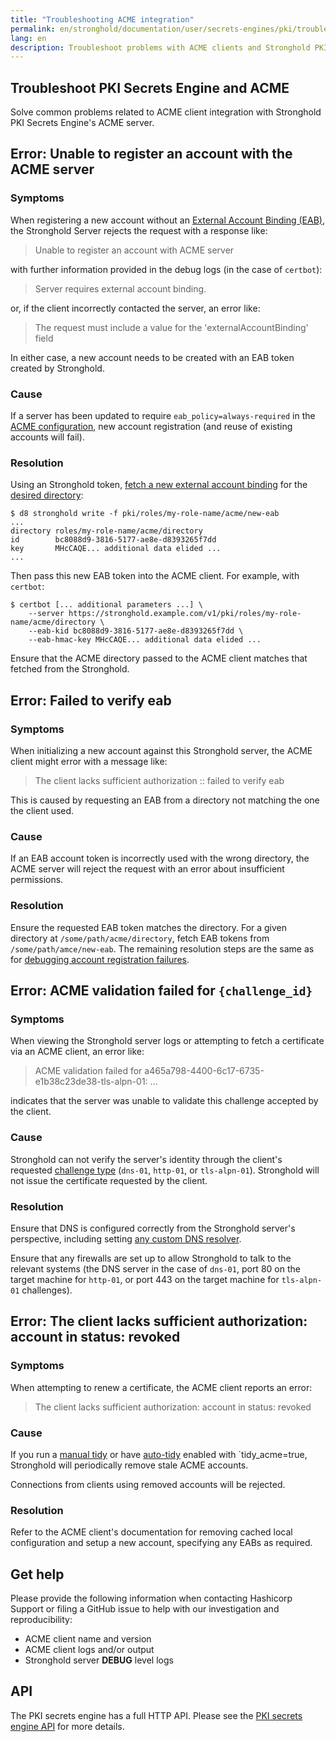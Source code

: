 ```yaml
---
title: "Troubleshooting ACME integration"
permalink: en/stronghold/documentation/user/secrets-engines/pki/troubleshooting-acme.html
lang: en
description: Troubleshoot problems with ACME clients and Stronghold PKI Secrets Engine's ACME server.
---
```


## Troubleshoot PKI Secrets Engine and ACME

Solve common problems related to ACME client integration with Stronghold PKI
Secrets Engine's ACME server.

## Error: Unable to register an account with the ACME server

### Symptoms

When registering a new account without an [External Account Binding
(EAB)](/api-docs/secret/pki#acme-external-account-bindings), the
Stronghold Server rejects the request with a response like:

> Unable to register an account with ACME server

with further information provided in the debug logs (in the case of
`certbot`):

> Server requires external account binding.

or, if the client incorrectly contacted the server, an error like:

> The request must include a value for the 'externalAccountBinding' field

In either case, a new account needs to be created with an EAB token created
by Stronghold.

### Cause

If a server has been updated to require `eab_policy=always-required` in the
[ACME configuration](/api-docs/secret/pki#set-acme-configuration),
new account registration (and reuse of existing accounts will fail).

### Resolution

Using an Stronghold token, [fetch a new external account
binding](/api-docs/secret/pki#get-acme-eab-binding-token) for
the [desired directory](/api-docs/secret/pki#acme-directories):

```shell-session
$ d8 stronghold write -f pki/roles/my-role-name/acme/new-eab
...
directory roles/my-role-name/acme/directory
id        bc8088d9-3816-5177-ae8e-d8393265f7dd
key       MHcCAQE... additional data elided ...
...
```

Then pass this new EAB token into the ACME client. For example, with
`certbot`:

```shell-session
$ certbot [... additional parameters ...] \
    --server https://stronghold.example.com/v1/pki/roles/my-role-name/acme/directory \
    --eab-kid bc8088d9-3816-5177-ae8e-d8393265f7dd \
    --eab-hmac-key MHcCAQE... additional data elided ...
```

Ensure that the ACME directory passed to the ACME client matches that
fetched from the Stronghold.

## Error: Failed to verify eab

### Symptoms

When initializing a new account against this Stronghold server, the ACME client
might error with a message like:

> The client lacks sufficient authorization :: failed to verify eab

This is caused by requesting an EAB from a directory not matching the
one the client used.

### Cause

If an EAB account token is incorrectly used with the wrong directory, the
ACME server will reject the request with an error about insufficient
permissions.

### Resolution

Ensure the requested EAB token matches the directory. For a given directory
at `/some/path/acme/directory`, fetch EAB tokens from
`/some/path/amce/new-eab`. The remaining resolution steps are the same as
for [debugging account registration
failures](#debugging-account-registration-failures).

## Error: ACME validation failed for `{challenge_id}`

### Symptoms

When viewing the Stronghold server logs or attempting to fetch a certificate via
an ACME client, an error like:

> ACME validation failed for a465a798-4400-6c17-6735-e1b38c23de38-tls-alpn-01: ...

indicates that the server was unable to validate this challenge accepted
by the client.

### Cause

Stronghold can not verify the server's identity through the client's requested
[challenge type](/api-docs/secret/pki#acme-challenge-types) (`dns-01`,
`http-01`, or `tls-alpn-01`). Stronghold will not issue the certificate requested
by the client.

### Resolution

Ensure that DNS is configured correctly from the Stronghold server's perspective,
including setting [any custom DNS resolver](/api-docs/secret/pki#dns_resolver).

Ensure that any firewalls are set up to allow Stronghold to talk to the relevant
systems (the DNS server in the case of `dns-01`, port 80 on the target
machine for `http-01`, or port 443 on the target machine for `tls-alpn-01`
challenges).

## Error: The client lacks sufficient authorization: account in status: revoked

### Symptoms

When attempting to renew a certificate, the ACME client reports an error:

> The client lacks sufficient authorization: account in status: revoked

### Cause

If you run a [manual tidy](/api-docs/secret/pki#tidy_acme) or have
[auto-tidy](/api-docs/secret/pki#configure-automatic-tidy) enabled
with `tidy_acme=true, Stronghold will periodically remove stale ACME accounts.

Connections from clients using removed accounts will be rejected.

### Resolution

Refer to the ACME client's documentation for removing cached local
configuration and setup a new account, specifying any EABs as required.

## Get help

Please provide the following information when contacting Hashicorp Support
or filing a GitHub issue to help with our investigation and reproducibility:

- ACME client name and version
- ACME client logs and/or output
- Stronghold server **DEBUG** level logs

## API

The PKI secrets engine has a full HTTP API. Please see the
[PKI secrets engine API](/api-docs/secret/pki) for more
details.
